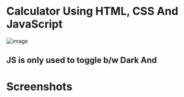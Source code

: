 # Calculator Using HTML, CSS And JavaScript

![image](https://user-images.githubusercontent.com/72864817/173788759-01277117-a6cd-4208-8c03-9021bc0a0240.png)

## JS is only used to toggle b/w Dark And

# Screenshots




